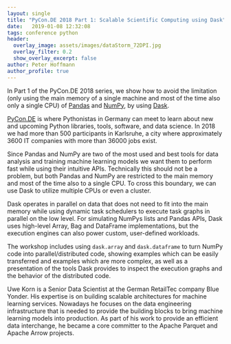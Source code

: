 ```yaml
---
layout: single
title: "PyCon.DE 2018 Part 1: Scalable Scientific Computing using Dask"
date:   2019-01-08 12:32:08
tags: conference python
header:
  overlay_image: assets/images/dataStorm_72DPI.jpg
  overlay_filter: 0.2
  show_overlay_excerpt: false
author: Peter Hoffmann
author_profile: true
---
```


In Part 1 of the PyCon.DE 2018 series, we show how to avoid the limitation (only using the main memory of a single machine and most of the time also only a single CPU) of [Pandas](https://pandas.pydata.org/) and [NumPy](http://www.numpy.org/), by using [Dask](https://dask.org/). 

[PyCon.DE](https://pycon.de) is where Pythonistas in Germany can meet to learn about new and upcoming Python libraries, tools, software, and data science. In 2018 we had more than 500 participants in Karlsruhe, a city where approximately 3600 IT companies with more than 36000 jobs exist.  

Since Pandas and NumPy are two of the most used and best tools for data analysis and training machine learning models we want them to perform fast while using their intuitive APIs. Technically this should not be a problem, but both Pandas and NumPy are restricted to the main memory and most of the time also to a single CPU. To cross this boundary, we can use Dask to utilize multiple CPUs or even a cluster. 

Dask operates in parallel on data that does not need to fit into the main memory while using dynamic task schedulers to execute task graphs in parallel on the low level. For simulating NumPys lists and Pandas APIs, Dask uses high-level Array, Bag and DataFrame implementations, but the execution engines can also power custom, user-defined workloads. 

The workshop includes using `dask.array` and `dask.dataframe` to turn NumPy code into parallel/distributed code, showing examples which can be easily transferred and examples which are more complex, as well as a presentation of the tools Dask provides to inspect the execution graphs and the behavior of the distributed code. 

Uwe Korn is a Senior Data Scientist at the German RetailTec company Blue Yonder. His expertise is on building scalable architectures for machine learning services. Nowadays he focuses on the data engineering infrastructure that is needed to provide the building blocks to bring machine learning models into production. As part of his work to provide an efficient data interchange, he became a core committer to the Apache Parquet and Apache Arrow projects.